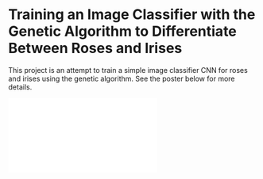 # Training an Image Classifier with the Genetic Algorithm to Differentiate Between Roses and Irises
This project is an attempt to train a simple image classifier CNN for roses and irises using the genetic algorithm. See the poster below for more details.

![Poster](./poster.pdf)
